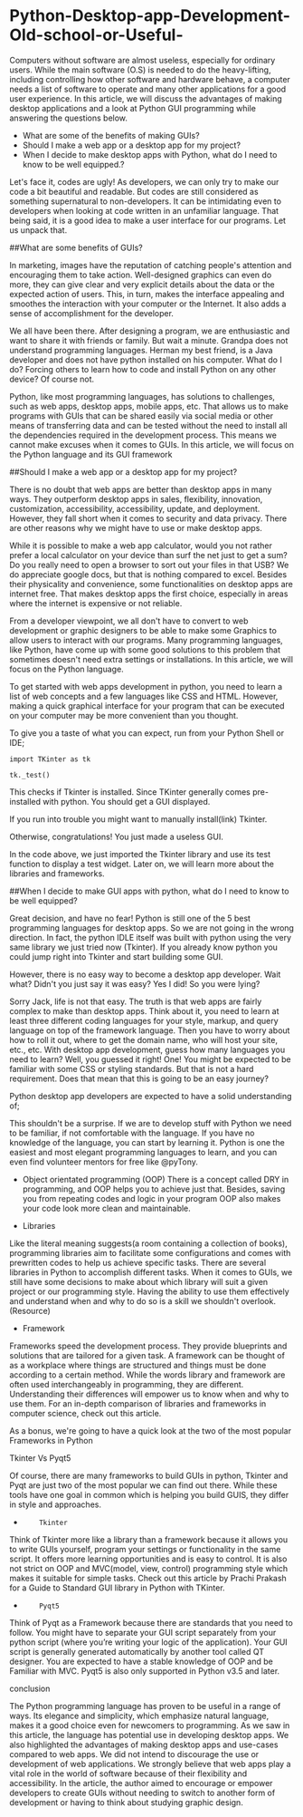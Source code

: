 # Python-Desktop-app-Development-Old-school-or-Useful-


Computers without software are almost useless, especially for ordinary users. While the main software (O.S) is needed to do the heavy-lifting, including controlling how other software and hardware behave, a computer needs a list of software to operate and many other applications for a good user experience. In this article, we will discuss the advantages of making desktop applications and a look at Python GUI programming while answering the questions below.

- What are some of the benefits of making GUIs?
- Should I make a web app or a desktop app for my project?
- When I decide to make desktop apps with Python, what do I need to know to be well equipped.?

Let's face it, codes are ugly! As developers, we can only try to make our code a bit beautiful and readable. But codes are still considered as something supernatural to non-developers. It can be intimidating even to developers when looking at code written in an unfamiliar language. That being said, it is a good idea to make a user interface for our programs. Let us unpack that.

##What are some benefits of GUIs?

In marketing, images have the reputation of catching people's attention and encouraging them to take action. Well-designed graphics can even do more, they can give clear and very explicit details about the data or the expected action of users. This, in turn, makes the interface appealing and smoothes the interaction with your computer or the Internet. It also adds a sense of accomplishment for the developer.

We all have been there. After designing a program, we are enthusiastic and want to share it with friends or family. But wait a minute. Grandpa does not understand programming languages. Herman my best friend, is a Java developer and does not have python installed on his computer. What do I do? Forcing others to learn how to code and install Python on any other device? Of course not.

Python, like most programming languages, has solutions to challenges, such as web apps, desktop apps, mobile apps, etc. That allows us to make programs with GUIs that can be shared easily via social media or other means of transferring data and can be tested without the need to install all the dependencies required in the development process. This means we cannot make excuses when it comes to GUIs. In this article, we will focus on the Python language and its GUI framework

##Should I make a web app or a desktop app for my project?

There is no doubt that web apps are better than desktop apps in many ways. They outperform desktop apps in sales, flexibility, innovation, customization, accessibility, accessibility, update, and deployment. However, they fall short when it comes to security and data privacy. There are other reasons why we might have to use or make desktop apps. 

While it is possible to make a web app calculator, would you not rather prefer a local calculator on your device than surf the net just to get a sum? Do you really need to open a browser to sort out your files in that USB? We do appreciate google docs, but that is nothing compared to excel. Besides their physicality and convenience, some functionalities on desktop apps are internet free. That makes desktop apps the first choice, especially in areas where the internet is expensive or not reliable.  

From a developer viewpoint, we all don't have to convert to web development or graphic designers to be able to make some Graphics to allow users to interact with our programs. Many programming languages, like Python, have come up with some good solutions to this problem that sometimes doesn't need extra settings or installations. In this article, we will focus on the Python language. 

To get started with web apps development in python, you need to learn a list of web concepts and a few languages like CSS and HTML. However, making a quick graphical interface for your program that can be executed on your computer may be more convenient than you thought.

To give you a taste of what you can expect, run from your Python Shell or IDE;

```
import TKinter as tk

tk._test()
``` 
This checks if Tkinter is installed. Since TKinter generally comes pre-installed with python. You should get a GUI displayed. 

If you run into trouble you might want to manually install(link) Tkinter.

Otherwise, congratulations! You just made a useless GUI.

In the code above, we just imported the Tkinter library and use its test function to display a test widget. Later on, we will learn more about the libraries and frameworks.


##When I decide to make GUI apps with python, what do I need to know to be well equipped?

Great decision, and have no fear! Python is still one of the 5 best programming languages for desktop apps. So we are not going in the wrong direction. In fact, the python IDLE itself was built with python using the very same library we just tried now (Tkinter). If you already know python you could jump right into Tkinter and start building some GUI.

However, there is no easy way to become a desktop app developer. 
Wait what? Didn't you just say it was easy? 
Yes I did!
So you were lying?

Sorry Jack, life is not that easy. The truth is that web apps are fairly complex to make than desktop apps. Think about it, you need to learn at least three different coding languages for your style, markup, and query language on top of the framework language. Then you have to worry about how to roll it out, where to get the domain name, who will host your site, etc., etc. With desktop app development, guess how many languages you need to learn? Well, you guessed it right! One! You might be expected to be familiar with some CSS or styling standards. But that is not a hard requirement. Does that mean that this is going to be an easy journey?

Python desktop app developers are expected to have a solid understanding of;

This shouldn't be a surprise. If we are to develop stuff with Python we need to be familiar, if not comfortable with the language. If you have no knowledge of the language, you can start by learning it. Python is one the easiest and most elegant programming languages to learn, and you can even find volunteer mentors for free like @pyTony.

- Object orientated programming (OOP)
There is a concept called DRY in programming, and OOP helps you to achieve just that. Besides, saving you from repeating codes and logic in your program OOP also makes your code look more clean and maintainable.

- Libraries

 Like the literal meaning suggests(a room containing a collection of books), programming libraries aim to facilitate some configurations and comes with prewritten codes to help us achieve specific tasks. There are several libraries in Python to accomplish different tasks. When it comes to GUIs, we still have some decisions to make about which library will suit a given project or our programming style. Having the ability to use them effectively and understand when and why to do so is a skill we shouldn't overlook. (Resource)

- Framework

Frameworks speed the development process. They provide blueprints and solutions that are tailored for a given task. A framework can be thought of as a workplace where things are structured and things must be done according to a certain method. While the words library and framework are often used interchangeably in programming, they are different. Understanding their differences will empower us to know when and why to use them. For an in-depth comparison of libraries and frameworks in computer science, check out this article.

As a bonus, we're going to have a quick look at the two of the most popular Frameworks in Python

Tkinter Vs Pyqt5

Of course, there are many frameworks to build GUIs in python, Tkinter and Pyqt are just two of the most popular we can find out there. While these tools have one goal in common which is helping you build GUIS, they differ in style and approaches.

-         Tkinter

Think of Tkinter more like a library than a framework because it allows you to write GUIs yourself, program your settings or functionality in the same script. It offers more learning opportunities and is easy to control. It is also not strict on OOP and MVC(model, view, control) programming style which makes it suitable for simple tasks. Check out this article by Prachi Prakash for a Guide to Standard GUI library in Python with TKinter.

-         Pyqt5

Think of Pyqt as a Framework because there are standards that you need to follow. You might have to separate your GUI script separately from your python script (where you’re writing your logic of the application). Your GUI script is generally generated automatically by another tool called QT designer. You are expected to have a stable knowledge of OOP and be Familiar with MVC. Pyqt5 is also only supported in Python v3.5 and later.
 

conclusion

The Python programming language has proven to be useful in a range of ways. Its elegance and simplicity, which emphasize natural language, makes it a good choice even for newcomers to programming. As we saw in this article, the language has potential use in developing desktop apps. We also highlighted the advantages of making desktop apps and use-cases compared to web apps. We did not intend to discourage the use or development of web applications. We strongly believe that web apps play a vital role in the world of software because of their flexibility and accessibility. In the article, the author aimed to encourage or empower developers to create GUIs without needing to switch to another form of development or having to think about studying graphic design.
